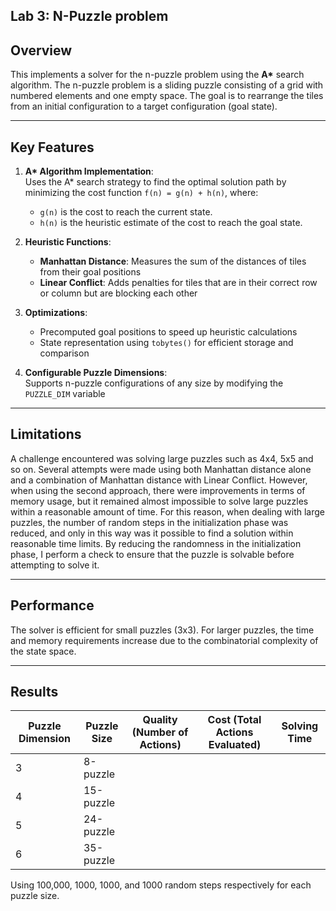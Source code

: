 ## Lab 3: N-Puzzle problem

## Overview
This implements a solver for the n-puzzle problem using the **A\*** search algorithm.
The n-puzzle problem is a sliding puzzle consisting of a grid with numbered elements and one empty space. The goal is to rearrange the tiles from an initial configuration to a target configuration (goal state).


---

## Key Features
1. **A\* Algorithm Implementation**:  
   Uses the A\* search strategy to find the optimal solution path by minimizing the cost function `f(n) = g(n) + h(n)`, where:
   - `g(n)` is the cost to reach the current state.
   - `h(n)` is the heuristic estimate of the cost to reach the goal state.

2. **Heuristic Functions**:
   - **Manhattan Distance**: Measures the sum of the distances of tiles from their goal positions
   - **Linear Conflict**: Adds penalties for tiles that are in their correct row or column but are blocking each other

3. **Optimizations**:
   - Precomputed goal positions to speed up heuristic calculations
   - State representation using `tobytes()` for efficient storage and comparison

4. **Configurable Puzzle Dimensions**:  
   Supports n-puzzle configurations of any size by modifying the `PUZZLE_DIM` variable



---


## Limitations
A challenge encountered was solving large puzzles such as 4x4, 5x5 and so on. 
Several attempts were made using both Manhattan distance alone and a combination of Manhattan distance with Linear Conflict. However, when using the second approach, there were improvements in terms of memory usage, but it remained almost impossible to solve large puzzles within a reasonable amount of time. 
For this reason, when dealing with large puzzles, the number of random steps in the initialization phase was reduced, and only in this way was it possible to find a solution within reasonable time limits. 
By reducing the randomness in the initialization phase, I perform a check to ensure that the puzzle is solvable before attempting to solve it.

---

## Performance
The solver is efficient for small puzzles (3x3). 
For larger puzzles, the time and memory requirements increase due to the combinatorial complexity of the state space.

---
## Results
| Puzzle Dimension |Puzzle Size | Quality (Number of Actions) | Cost (Total Actions Evaluated) | Solving Time|
|-------------|-------------|------------------------|--------------|-----------------------------|
| 3 |8-puzzle    |                    |          |                           |
| 4 |15-puzzle   |                   |          |                           |
| 5 |24-puzzle   |                  |          |                           |
| 6 |35-puzzle   |                  |          |                          |

Using 100,000, 1000, 1000, and 1000 random steps respectively for each puzzle size.